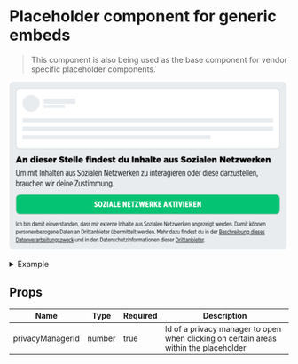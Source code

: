 # Placeholder component for generic embeds

> This component is also being used as the base component for vendor specific placeholder components.

<p>
  <img src="../../../../docs/embed-generic-placeholder.png" alt="Embed placeholder Generic" width="500" />
</p>

<details>
<summary>Example</summary>

```vue
<template>
  <embed-placeholder :privacyManagerId="privacyManagerId"></embed-placeholder>
</template>

<script>
import { EmbedPlaceholder } from '@spring-media/red-sourcepoint-cmp/dist/esm/vue/components/embed-placeholder';

export default {
  components: { EmbedPlaceholder },
  data: () => ({
    privacyManagerId: 12345,
  }),
};
</script>

<style lang="scss">
@import '~@spring-media/red-sourcepoint-cmp/dist/esm/vue/components/embed-placeholder.css';
</style>
```
</details>

## Props

| Name             | Type   | Required | Description |
| ---------------- | ------ | -------- | ----------- |
| privacyManagerId | number | true     | Id of a privacy manager to open when clicking on certain areas within the placeholder |
